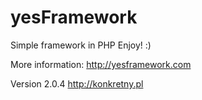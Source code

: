 # yesFramework
Simple framework in PHP
Enjoy! :)

More information: http://yesframework.com

Version 2.0.4
http://konkretny.pl